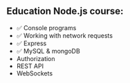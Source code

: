 ## Education Node.js course:

* ✅ Console programs
* ✅ Working with network requests
* ✅ Express
* ✅ MySQL & mongoDB
* Authorization
* REST API
* WebSockets
